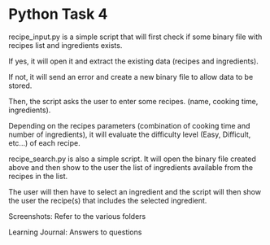 # Python Task 4

recipe_input.py is a simple script that will first check if some binary file with recipes list and ingredients exists.

If yes, it will open it and extract the existing data (recipes and ingredients).

If not, it will send an error and create a new binary file to allow data to be stored.

Then, the script asks the user to enter some recipes. (name, cooking time, ingredients).

Depending on the recipes parameters (combination of cooking time and number of ingredients), it will evaluate the difficulty level (Easy, Difficult, etc...) of each recipe.

recipe_search.py is also a simple script. It will open the binary file created above and then show to the user the list of ingredients available from the recipes in the list.

The user will then have to select an ingredient and the script will then show the user the recipe(s) that includes the selected ingredient.

Screenshots: Refer to the various folders

Learning Journal: Answers to questions
